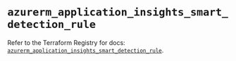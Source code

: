 # `azurerm_application_insights_smart_detection_rule`

Refer to the Terraform Registry for docs: [`azurerm_application_insights_smart_detection_rule`](https://registry.terraform.io/providers/hashicorp/azurerm/3.102.0/docs/resources/application_insights_smart_detection_rule).
